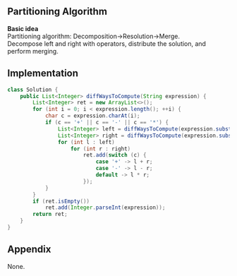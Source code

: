 **Partitioning Algorithm**  
---
**Basic idea**  
Partitioning algorithm: Decomposition->Resolution->Merge.  
Decompose left and right with operators, distribute the solution, and perform merging.  

Implementation
---
```java
class Solution {
    public List<Integer> diffWaysToCompute(String expression) {
        List<Integer> ret = new ArrayList<>();
        for (int i = 0; i < expression.length(); ++i) {
            char c = expression.charAt(i);
            if (c == '+' || c == '-' || c == '*') {
                List<Integer> left = diffWaysToCompute(expression.substring(0, i));
                List<Integer> right = diffWaysToCompute(expression.substring(i + 1));
                for (int l : left)
                    for (int r : right)
                        ret.add(switch (c) {
                            case '+' -> l + r;
                            case '-' -> l - r;
                            default -> l * r;
                        });
            }
        }
        if (ret.isEmpty())
            ret.add(Integer.parseInt(expression));
        return ret;
    }
}
```
**Appendix**
---
None.